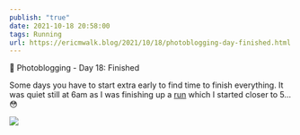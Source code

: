 ```yaml
---
publish: "true"
date: 2021-10-18 20:58:00
tags: Running
url: https://ericmwalk.blog/2021/10/18/photoblogging-day-finished.html
---
```


📸 Photoblogging - Day 18: Finished

Some days you have to start extra early to find time to finish everything. It was quiet still at 6am as I was finishing up a [run](https://www.strava.com/activities/6130790412) which I started closer to 5... 😳

![](https://ericmwalk.blog/uploads/2021/3047422fec.jpg)